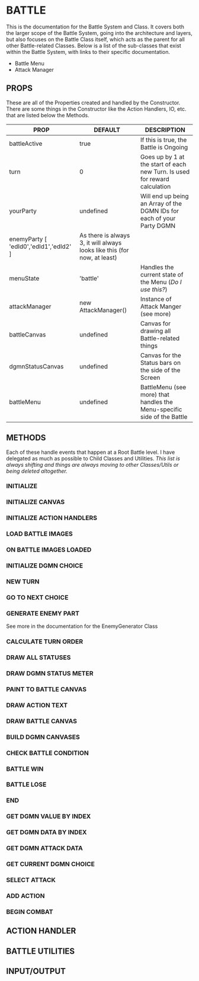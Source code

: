 # BATTLE
This is the documentation for the Battle System and Class. It covers both the larger scope of the Battle System, going into the architecture and layers, but also focuses on the Battle Class itself, which acts as the parent for all other Battle-related Classes. Below is a list of the sub-classes that exist within the Battle System, with links to their specific documentation.

- Battle Menu
- Attack Manager

## PROPS
These are all of the Properties created and handled by the Constructor. There are some things in the Constructor like the Action Handlers, IO, etc. that are listed below the Methods.

| PROP | DEFAULT | DESCRIPTION |
| ---- | ------- | ----------- |
| battleActive | true | If this is true, the Battle is Ongoing |
| turn | 0 | Goes up by 1 at the start of each new Turn. Is used for reward calculation |
| yourParty | undefined | Will end up being an Array of the DGMN IDs for each of your Party DGMN |
| enemyParty \[ 'edId0','edId1','edId2' \] | As there is always 3, it will always looks like this (for now, at least) |
| menuState | 'battle' | Handles the current state of the Menu (_Do I use this?_) |
| attackManager | new AttackManager() | Instance of Attack Manger (see more) |
| battleCanvas | undefined | Canvas for drawing all Battle-related things |
| dgmnStatusCanvas | undefined | Canvas for the Status bars on the side of the Screen |
| battleMenu | undefined | BattleMenu (see more) that handles the Menu-specific side of the Battle |

## METHODS
Each of these handle events that happen at a Root Battle level. I have delegated as much as possible to Child Classes and Utilities. _This list is always shifting and things are always moving to other Classes/Utils or being deleted altogether._

### INITIALIZE

### INITIALIZE CANVAS

### INITIALIZE ACTION HANDLERS

### LOAD BATTLE IMAGES

### ON BATTLE IMAGES LOADED

### INITIALIZE DGMN CHOICE

### NEW TURN

### GO TO NEXT CHOICE

### GENERATE ENEMY PART
See more in the documentation for the EnemyGenerator Class

### CALCULATE TURN ORDER

### DRAW ALL STATUSES

### DRAW DGMN STATUS METER

### PAINT TO BATTLE CANVAS

### DRAW ACTION TEXT

### DRAW BATTLE CANVAS

### BUILD DGMN CANVASES

### CHECK BATTLE CONDITION

### BATTLE WIN

### BATTLE LOSE

### END

### GET DGMN VALUE BY INDEX

### GET DGMN DATA BY INDEX

### GET DGMN ATTACK DATA

### GET CURRENT DGMN CHOICE

### SELECT ATTACK

### ADD ACTION

### BEGIN COMBAT

## ACTION HANDLER

## BATTLE UTILITIES

## INPUT/OUTPUT